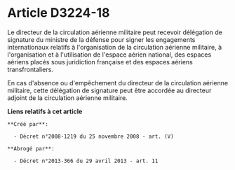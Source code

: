 # Article D3224-18

Le directeur de la circulation aérienne militaire peut recevoir délégation de signature du ministre de la défense pour signer
les engagements internationaux relatifs à l'organisation de la circulation aérienne militaire, à l'organisation et à
l'utilisation de l'espace aérien national, des espaces aériens placés sous juridiction française et des espaces aériens
transfrontaliers.

En cas d'absence ou d'empêchement du directeur de la circulation aérienne militaire, cette délégation de signature peut être
accordée au directeur adjoint de la circulation aérienne militaire.

**Liens relatifs à cet article**

	**Créé par**:

	  - Décret n°2008-1219 du 25 novembre 2008 - art. (V)

	**Abrogé par**:

	  - Décret n°2013-366 du 29 avril 2013 - art. 11
